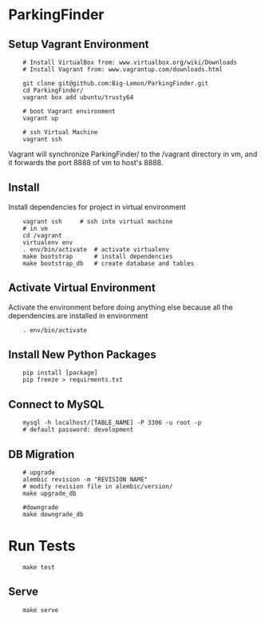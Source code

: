 # ParkingFinder

## Setup Vagrant Environment

```
    # Install VirtualBox from: www.virtualbox.org/wiki/Downloads
    # Install Vagrant from: www.vagrantup.com/downloads.html

    git clone git@github.com:Big-Lemon/ParkingFinder.git
    cd ParkingFinder/
    vagrant box add ubuntu/trusty64

    # boot Vagrant environment
    vagrant up

    # ssh Virtual Machine
    vagrant ssh
```
Vagrant will synchronize ParkingFinder/ to the /vagrant directory
in vm, and it forwards the port 8888 of vm to host's 8888.

## Install
Install dependencies for project in virtual environment
```
    vagrant ssh     # ssh into virtual machine
    # in vm
    cd /vagrant
    virtualenv env  
    . env/bin/activate  # activate virtualenv
    make bootstrap  	# install dependencies
    make bootstrap_db   # create database and tables
```

## Activate Virtual Environment
Activate the environment before doing anything else because all the 
dependencies are installed in environment
```
    . env/bin/activate
```

## Install New Python Packages
```
    pip install [package]
    pip freeze > requirments.txt
```

## Connect to MySQL
```
    mysql -h localhost/[TABLE_NAME] -P 3306 -u root -p
    # default password: development
```

## DB Migration
```
    # upgrade
    alembic revision -m "REVISION NAME"
    # modify revision file in alembic/version/
    make upgrade_db

    #downgrade
    make downgrade_db
```

# Run Tests
```
    make test
```

## Serve
```
    make serve
```
